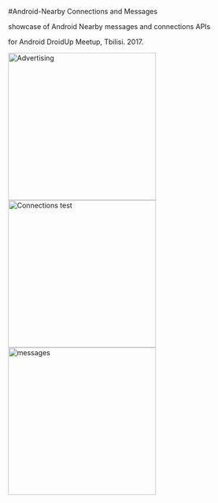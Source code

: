 #Android-Nearby Connections and Messages

showcase of Android Nearby messages and connections APIs

for Android DroidUp Meetup, Tbilisi. 2017.
 
<img src="https://raw.githubusercontent.com/tatocaster/Android-Nearby-Demo/master/art/advertising.png" alt="Advertising" width="300">
<img src="https://raw.githubusercontent.com/tatocaster/Android-Nearby-Demo/master/art/connections-test.png" alt="Connections test" width="300">
<img src="https://raw.githubusercontent.com/tatocaster/Android-Nearby-Demo/master/art/messages.png" alt="messages" width="300">